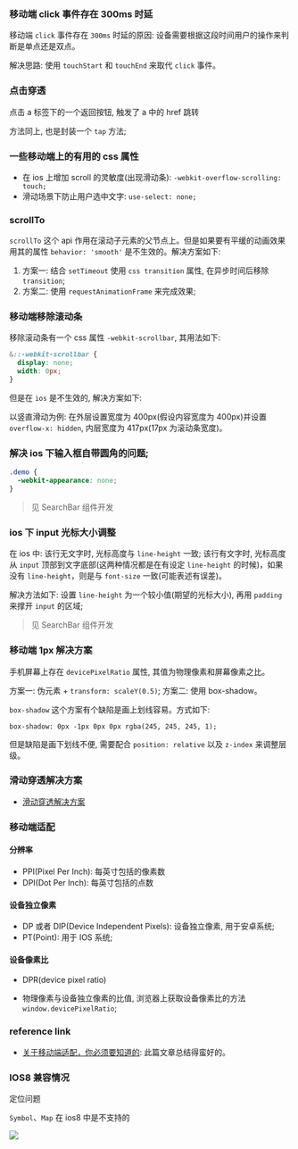 ### 移动端 click 事件存在 300ms 时延

移动端 `click` 事件存在 `300ms` 时延的原因: 设备需要根据这段时间用户的操作来判断是单点还是双点。

解决思路: 使用 `touchStart` 和 `touchEnd` 来取代 `click` 事件。

### 点击穿透

点击 a 标签下的一个返回按钮, 触发了 a 中的 href 跳转

方法同上, 也是封装一个 `tap` 方法;

### 一些移动端上的有用的 css 属性

* 在 ios 上增加 scroll 的灵敏度(出现滑动条): `-webkit-overflow-scrolling: touch;`
* 滑动场景下防止用户选中文字: `use-select: none;`

### scrollTo

`scrollTo` 这个 api 作用在滚动子元素的父节点上。但是如果要有平缓的动画效果用其的属性 `behavior: 'smooth'` 是不生效的。解决方案如下:

1. 方案一: 结合 `setTimeout` 使用 `css transition` 属性, 在异步时间后移除 `transition`;
2. 方案二: 使用 `requestAnimationFrame` 来完成效果;

### 移动端移除滚动条

移除滚动条有一个 css 属性 `-webkit-scrollbar`, 其用法如下:

```css
&::-webkit-scrollbar {
  display: none;
  width: 0px;
}
```

但是在 `ios` 是不生效的, 解决方案如下:

以竖直滑动为例: 在外层设置宽度为 400px(假设内容宽度为 400px)并设置 `overflow-x: hidden`, 内层宽度为 417px(17px 为滚动条宽度)。

### 解决 ios 下输入框自带圆角的问题;

```css
.demo {
  -webkit-appearance: none;
}
```

> 见 SearchBar 组件开发

### ios 下 input 光标大小调整

在 ios 中: 该行无文字时, 光标高度与 `line-height` 一致; 该行有文字时, 光标高度从 `input` 顶部到文字底部(这两种情况都是在有设定 `line-height` 的时候)，如果没有 `line-height`，则是与 `font-size` 一致(可能表述有误差)。

解决方法如下: 设置 `line-height` 为一个较小值(期望的光标大小), 再用 `padding` 来撑开 `input` 的区域;

> 见 SearchBar 组件开发

### 移动端 1px 解决方案

手机屏幕上存在 `devicePixelRatio` 属性, 其值为物理像素和屏幕像素之比。

方案一: 伪元素 + `transform: scaleY(0.5)`;
方案二: 使用 box-shadow。

`box-shadow` 这个方案有个缺陷是画上划线容易。方式如下:

```
box-shadow: 0px -1px 0px 0px rgba(245, 245, 245, 1);
```

但是缺陷是画下划线不便, 需要配合 `position: relative` 以及 `z-index` 来调整层级。

### 滑动穿透解决方案

- [滑动穿透解决方案](https://github.com/MuYunyun/blog/blob/master/React/%E7%BB%84%E4%BB%B6%E5%BC%80%E5%8F%91/modal.md#%E6%BB%91%E5%8A%A8%E7%A9%BF%E9%80%8F%E8%A7%A3%E5%86%B3%E6%96%B9%E6%A1%88)

### 移动端适配

#### 分辨率

* PPI(Pixel Per Inch): 每英寸包括的像素数
* DPI(Dot Per Inch): 每英寸包括的点数

#### 设备独立像素

* DP 或者 DIP(Device Independent Pixels): 设备独立像素, 用于安卓系统;
* PT(Point): 用于 IOS 系统;

#### 设备像素比

* DPR(device pixel ratio)

* 物理像素与设备独立像素的比值, 浏览器上获取设备像素比的方法 `window.devicePixelRatio`;

### reference link

* [关于移动端适配，你必须要知道的](https://juejin.im/post/5cddf289f265da038f77696c#heading-3): 此篇文章总结得蛮好的。

### IOS8 兼容情况

定位问题

`Symbol`、`Map` 在 ios8 中是不支持的

![](http://with.muyunyun.cn/2da80724739178534ac4bb03459654d5.jpg)

